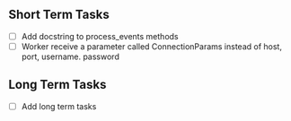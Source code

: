 ## Short Term Tasks

- [ ] Add docstring to process_events methods
- [ ] Worker receive a parameter called ConnectionParams instead of host, port, username. password 

## Long Term Tasks

- [ ] Add long term tasks